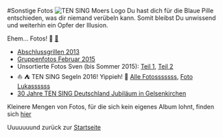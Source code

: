 #Sonstige Fotos
![TEN SING Moers Logo](../footage/banner2017/WettenKrass-Ticket-cutout-500dpi-01.png)
Du hast dich für die Blaue Pille entschieden, was dir niemand verübeln kann. Somit bleibst Du unwissend und weiterhin ein Opfer der Illusion.

Ehem... Fotos! :tada: [:closed_book:](../Videos/Sonstiges.md)
* [Abschlussgrillen 2013](https://www.flickr.com/photos/tsmoers/sets/72157654827640006)
* [Gruppenfotos Februar 2015](https://www.flickr.com/gp/tsmoers/jy4433)
* Unsortierte Fotos Sven (bis Sommer 2015): [Teil 1](https://www.flickr.com/gp/tsmoers/t65McA), [Teil 2](https://www.flickr.com/photos/tsmoers/sets/72157655184217525)
* :sailboat: :tent: TEN SING Segeln 2016! Yippieh! :tada: [Alle Fotosssssss](http://bit.ly/Segeln2016Alle), [Foto Lukassssss](http://bit.ly/Segeln2016Lukas)
* [30 Jahre TEN SING Deutschland Jubiläum in Gelsenkirchen](http://bit.ly/30JahreTSDeutschland)

Kleinere Mengen von Fotos, für die sich kein eigenes Album lohnt, finden sich [hier](https://www.flickr.com/gp/tsmoers/J8E2Ad)

Uuuuuuund zurück zur [Startseite](../../Links.md)
